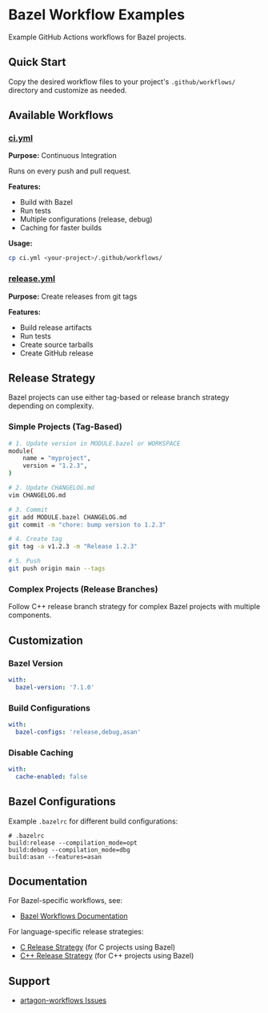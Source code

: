 # Bazel Workflow Examples

Example GitHub Actions workflows for Bazel projects.

## Quick Start

Copy the desired workflow files to your project's `.github/workflows/` directory and customize as needed.

## Available Workflows

### [ci.yml](ci.yml)
**Purpose:** Continuous Integration

Runs on every push and pull request.

**Features:**
- Build with Bazel
- Run tests
- Multiple configurations (release, debug)
- Caching for faster builds

**Usage:**
```bash
cp ci.yml <your-project>/.github/workflows/
```

### [release.yml](release.yml)
**Purpose:** Create releases from git tags

**Features:**
- Build release artifacts
- Run tests
- Create source tarballs
- Create GitHub release

## Release Strategy

Bazel projects can use either tag-based or release branch strategy depending on complexity.

### Simple Projects (Tag-Based)

```bash
# 1. Update version in MODULE.bazel or WORKSPACE
module(
    name = "myproject",
    version = "1.2.3",
)

# 2. Update CHANGELOG.md
vim CHANGELOG.md

# 3. Commit
git add MODULE.bazel CHANGELOG.md
git commit -m "chore: bump version to 1.2.3"

# 4. Create tag
git tag -a v1.2.3 -m "Release 1.2.3"

# 5. Push
git push origin main --tags
```

### Complex Projects (Release Branches)

Follow C++ release branch strategy for complex Bazel projects with multiple components.

## Customization

### Bazel Version

```yaml
with:
  bazel-version: '7.1.0'
```

### Build Configurations

```yaml
with:
  bazel-configs: 'release,debug,asan'
```

### Disable Caching

```yaml
with:
  cache-enabled: false
```

## Bazel Configurations

Example `.bazelrc` for different build configurations:

```
# .bazelrc
build:release --compilation_mode=opt
build:debug --compilation_mode=dbg
build:asan --features=asan
```

## Documentation

For Bazel-specific workflows, see:
- [Bazel Workflows Documentation](../../docs/BAZEL.md)

For language-specific release strategies:
- [C Release Strategy](../../docs/RELEASE_C.md) (for C projects using Bazel)
- [C++ Release Strategy](../../docs/RELEASE_CPP.md) (for C++ projects using Bazel)

## Support

- [artagon-workflows Issues](https://github.com/artagon/artagon-workflows/issues)
